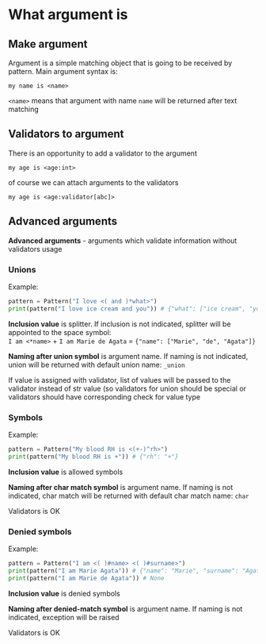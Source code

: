 # What argument is
## Make argument
Argument is a simple matching object that is going to be received by pattern. Main argument syntax is: 
```smalltalk
my name is <name>
```
`<name>` means that argument with name `name` will be returned after text matching
## Validators to argument
There is an opportunity to add a validator to the argument
```smalltalk
my age is <age:int>
```
of course we can attach arguments to the validators
```smalltalk
my age is <age:validator[abc]>
```

## Advanced arguments
**Advanced arguments** - arguments which validate information without validators usage
### Unions
Example:
```python
pattern = Pattern("I love <( and )*what>")
print(pattern("I love ice cream and you")) # {"what": ["ice cream", "you"]}
```
**Inclusion value** is splitter. If inclusion is not indicated, splitter will be appointed to the space symbol:  
`I am <*name>` + `I am Marie de Agata` = `{"name": ["Marie", "de", "Agata"]}`  

**Naming after union symbol** is argument name. If naming is not indicated, union will be returned with default union name: `_union`

If value is assigned with validator, list of values will be passed to the validator instead of str value (so validators for union should be special or validators should have corresponding check for value type

### Symbols
Example:
```python
pattern = Pattern("My blood RH is <(+-)^rh>")
print(pattern("My blood RH is +")) # {"rh": "+"}
```
**Inclusion value** is allowed symbols

**Naming after char match symbol** is argument name. If naming is not indicated, char match will be returned with default char match name: `char`

Validators is OK

### Denied symbols
Example:
```python
pattern = Pattern("I am <( )#name> <( )#surname>")
print(pattern("I am Marie Agata")) # {"name": "Marie", "surname": "Agata"}
print(pattern("I am Marie de Agata")) # None
```
**Inclusion value** is denied symbols

**Naming after denied-match symbol** is argument name. If naming is not indicated, exception will be raised

Validators is OK